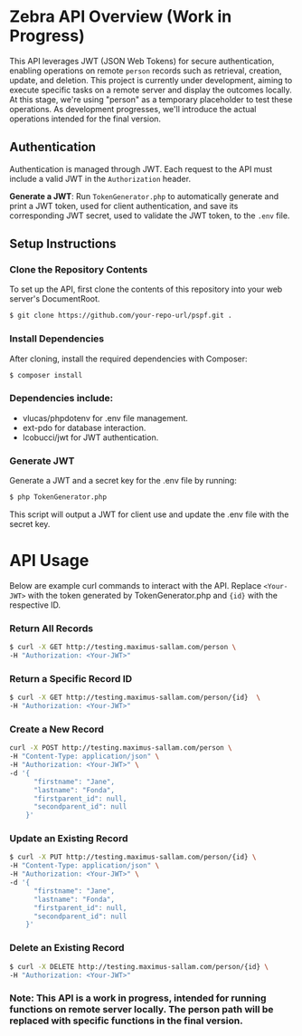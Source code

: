 # Zebra API Overview (Work in Progress)

This API leverages JWT (JSON Web Tokens) for secure authentication, enabling operations on remote `person` records such as retrieval, creation, update, and deletion. This project is currently under development, aiming to execute specific tasks on a remote server and display the outcomes locally. At this stage, we're using "person" as a temporary placeholder to test these operations. As development progresses, we'll introduce the actual operations intended for the final version.

## Authentication

Authentication is managed through JWT. Each request to the API must include a valid JWT in the `Authorization` header.

**Generate a JWT**:
Run `TokenGenerator.php` to automatically generate and print a JWT token, used for client authentication, and save its corresponding JWT secret, used to validate the JWT token, to the `.env` file.

## Setup Instructions

### Clone the Repository Contents

To set up the API, first clone the contents of this repository into your web server's DocumentRoot.

```bash
$ git clone https://github.com/your-repo-url/pspf.git .
```

### Install Dependencies
After cloning, install the required dependencies with Composer:

```bash
$ composer install
```

### Dependencies include:
- vlucas/phpdotenv for .env file management.
- ext-pdo for database interaction.
- lcobucci/jwt for JWT authentication.

### Generate JWT
Generate a JWT and a secret key for the .env file by running:

```bash
$ php TokenGenerator.php
```
This script will output a JWT for client use and update the .env file with the secret key.

# API Usage
Below are example curl commands to interact with the API. Replace `<Your-JWT>` with the token generated by TokenGenerator.php and `{id}` with the respective ID.

### Return All Records
```bash
$ curl -X GET http://testing.maximus-sallam.com/person \
-H "Authorization: <Your-JWT>"
```

### Return a Specific Record ID
```bash
$ curl -X GET http://testing.maximus-sallam.com/person/{id}  \
-H "Authorization: <Your-JWT>"
```

### Create a New Record

```bash
curl -X POST http://testing.maximus-sallam.com/person \
-H "Content-Type: application/json" \
-H "Authorization: <Your-JWT>" \
-d '{
      "firstname": "Jane",
      "lastname": "Fonda",
      "firstparent_id": null,
      "secondparent_id": null
    }'
```

### Update an Existing Record

```bash
$ curl -X PUT http://testing.maximus-sallam.com/person/{id} \
-H "Content-Type: application/json" \
-H "Authorization: <Your-JWT>" \
-d '{
      "firstname": "Jane",
      "lastname": "Fonda",
      "firstparent_id": null,
      "secondparent_id": null
    }'
```

### Delete an Existing Record

```bash
$ curl -X DELETE http://testing.maximus-sallam.com/person/{id} \
-H "Authorization: <Your-JWT>"
```

### Note: This API is a work in progress, intended for running functions on remote server locally. The person path will be replaced with specific functions in the final version.
